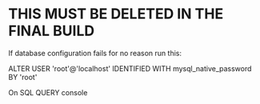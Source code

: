 # THIS MUST BE DELETED IN THE FINAL BUILD

If database configuration fails for no reason run this:

ALTER USER 'root'@'localhost' IDENTIFIED WITH mysql_native_password BY 'root'

On SQL QUERY console
